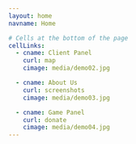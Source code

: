 ```yaml
---
layout: home
navname: Home

# Cells at the bottom of the page
cellLinks:
  - cname: Client Panel
    curl: map
    cimage: media/demo02.jpg

  - cname: About Us
    curl: screenshots
    cimage: media/demo03.jpg

  - cname: Game Panel
    curl: donate
    cimage: media/demo04.jpg
---
```

